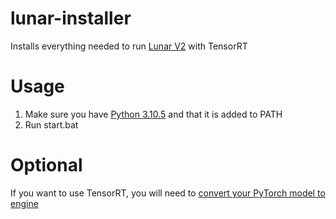 # lunar-installer
Installs everything needed to run [Lunar V2](https://gannonr.com/lunar) with TensorRT

# Usage
1. Make sure you have [Python 3.10.5](https://www.python.org/ftp/python/3.10.5/python-3.10.5-amd64.exe) and that it is added to PATH
2. Run start.bat

# Optional
If you want to use TensorRT, you will need to [convert your PyTorch model to engine](https://youtu.be/tlJ6kOlr524?si=LFHArHHgDmh4QUbH)
